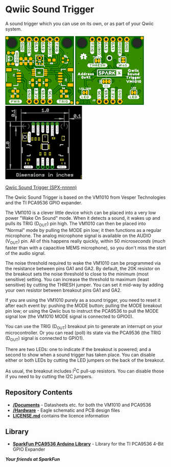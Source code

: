 # Qwiic Sound Trigger

A sound trigger which you can use on its own, or as part of your Qwiic system.

![Qwiic Sound Trigger (SPX-nnnnn)](./img/Top.PNG)
![Qwiic Sound Trigger (SPX-nnnnn)](./img/Bottom.PNG)
![Qwiic Sound Trigger (SPX-nnnnn)](./img/Dimensions.PNG)

[Qwiic Sound Trigger (SPX-nnnnn)](https://www.sparkfun.com/products/nnnnn)

The Qwiic Sound Trigger is based on the VM1010 from Vesper Technologies and the TI PCA9536 GPIO expander.

The VM1010 is a clever little device which can be placed into a very low power "Wake On Sound" mode. When it detects a sound,
it wakes up and pulls its TRIG (D<sub>OUT</sub>) pin high. The VM1010 can then be placed into "Normal" mode by pulling the
MODE pin low; it then functions as a regular microphone. The analog microphone signal is available on the AUDIO (V<sub>OUT</sub>) pin.
All of this happens really quickly, within 50 _microseconds_ (_much_ faster than with a capacitive MEMS microphone), so you don't miss
the start of the audio signal.

The noise threshold required to wake the VM1010 can be programmed via the resistance between pins GA1 and GA2. By default, the 20K
resistor on the breakout sets the noise threshold to close to the minimum (most sensitive) setting. You can increase the threshold
to maximum (least sensitive) by cutting the THRESH jumper. You can set it mid-way by adding your own resistor between breakout pins GA1 and GA2.

If you are using the VM1010 purely as a sound trigger, you need to reset it after each event by: pushing the MODE button;
pulling the MODE breakout pin low; or using the Qwiic bus to instruct the PCA9536 to pull the MODE signal low (the VM1010 MODE signal is connected to GPIO0).

You can use the TRIG (D<sub>OUT</sub>) breakout pin to generate an interrupt on your microcontroller. Or you can read (poll) its state via
the PCA9536 (the TRIG (D<sub>OUT</sub>) signal is connected to GPIO1).

There are two LEDs: one to indicate if the breakout is powered; and a second to show when a sound trigger has taken place. You can disable
either or both LEDs by cutting the LED jumpers on the back of the breakout.

As usual, the breakout includes I<sup>2</sup>C pull-up resistors. You can disable those if you need to by cutting the I2C jumpers.

## Repository Contents
- [**/Documents**](./Documents) - Datasheets etc. for both the VM1010 and PCA9536
- [**/Hardware**](./Hardware) - Eagle schematic and PCB design files
- [**LICENSE.md**](./LICENSE.md) contains the licence information

## Library

- **[SparkFun PCA9536 Arduino Library](https://github.com/sparkfun/SparkFun_PCA9536_Arduino_Library)** - Library for the TI PCA9536 4-Bit GPIO Expander

**_Your friends at SparkFun_**
